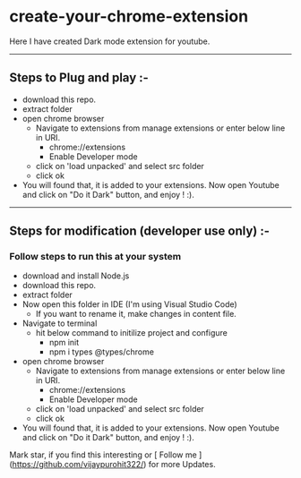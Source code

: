 # create-your-chrome-extension
Here I have created Dark mode extension for youtube.

--------
## Steps to Plug and play :-
  - download this repo.
  - extract folder
  - open chrome browser
     - Navigate to extensions from manage extensions or enter below line in URI.
         - chrome://extensions 
         - Enable Developer mode
     -  click on 'load unpacked' and select src folder
     - click ok
 - You will found that, it is added to your extensions.
 Now open Youtube and click on "Do it Dark" button, and enjoy !  :).  

----------------
## Steps for modification (developer use only) :- 
### Follow steps to run this at your system
  - download and install Node.js
  - download this repo.
  - extract folder
  - Now open this folder in IDE (I'm using Visual Studio Code)
      - If you want to rename it, make changes in content file.
  - Navigate to terminal 
      - hit below command to initilize project and configure
          - npm init
          - npm i types @types/chrome
  - open chrome browser
     - Navigate to extensions from manage extensions or enter below line in URI.
         - chrome://extensions 
         - Enable Developer mode
     -  click on 'load unpacked' and select src folder
     - click ok
 - You will found that, it is added to your extensions.
 Now open Youtube and click on "Do it Dark" button, and enjoy !  :).  
 
 Mark star, if you find this interesting or [ Follow me ] (https://github.com/vijaypurohit322/) for more Updates.
